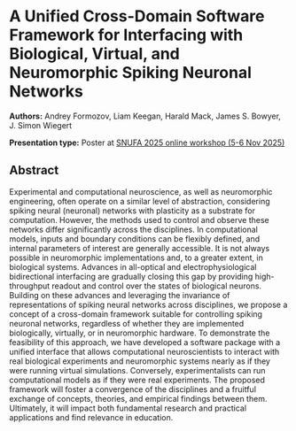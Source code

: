 # A Unified Cross-Domain Software Framework for Interfacing with Biological, Virtual, and Neuromorphic Spiking Neuronal Networks

**Authors:** Andrey Formozov, Liam Keegan, Harald Mack, James S. Bowyer, J. Simon Wiegert 
                           


**Presentation type:** Poster at [SNUFA 2025 online workshop (5-6 Nov 2025)](https://snufa.net/2025)

## Abstract

Experimental and computational neuroscience, as well as neuromorphic engineering, often operate on a similar level of abstraction, considering spiking neural (neuronal) networks with plasticity as a substrate for computation. However, the methods used to control and observe these networks differ significantly across the disciplines. In computational models, inputs and boundary conditions can be flexibly defined, and internal parameters of interest are generally accessible. It is not always possible in neuromorphic implementations and, to a greater extent, in biological systems. Advances in all-optical and electrophysiological bidirectional interfacing are gradually closing this gap by providing high-throughput readout and control over the states of biological neurons. Building on these advances and leveraging the invariance of representations of spiking neural networks across disciplines, we propose a concept of a cross-domain framework suitable for controlling spiking neuronal networks, regardless of whether they are implemented biologically, virtually, or in neuromorphic hardware. To demonstrate the feasibility of this approach, we have developed a software package with a unified interface that allows computational neuroscientists to interact with real biological experiments and neuromorphic systems nearly as if they were running virtual simulations. Conversely, experimentalists can run computational models as if they were real experiments. The proposed framework will foster a convergence of the disciplines and a fruitful exchange of concepts, theories, and empirical findings between them. Ultimately, it will impact both fundamental research and practical applications and find relevance in education.
